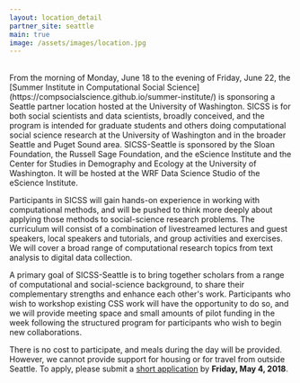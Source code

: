 ```yaml
---
layout: location_detail
partner_site: seattle
main: true
image: /assets/images/location.jpg
---
```



<br>
From the morning of Monday, June 18 to the evening of Friday, June 22, the [Summer Institute in Computational Social Science](https://compsocialscience.github.io/summer-institute/) is sponsoring a Seattle partner location hosted at the University of Washington. SICSS is for both social scientists and data scientists, broadly conceived, and the program is intended for graduate students and others doing computational social science research at the University of Washington and in the broader Seattle and Puget Sound area. SICSS-Seattle is sponsored by the Sloan Foundation, the Russell Sage Foundation, and the eScience Institute and the Center for Studies in Demography and Ecology at the University of Washington. It will be hosted at the WRF Data Science Studio of the eScience Institute.

Participants in SICSS will gain hands-on experience in working with computational methods, and will be pushed to think more deeply about applying those methods to social-science research problems. The curriculum will consist of a combination of livestreamed lectures and guest speakers, local speakers and tutorials, and group activities and exercises. We will cover a broad range of computational research topics from text analysis to digital data collection.

A primary goal of SICSS-Seattle is to bring together scholars from a range of computational and social-science background, to share their complementary strengths and enhance each other's work. Participants who wish to workshop existing CSS work will have the opportunity to do so, and we will provide meeting space and small amounts of pilot funding in the week following the structured program for participants who wish to begin new collaborations.

There is no cost to participate, and meals during the day will be provided. However, we cannot provide support for housing or for travel from outside Seattle. To apply, please submit a [short application](apply) by **Friday, May 4, 2018**.
